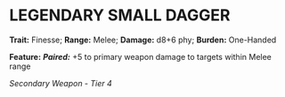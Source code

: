 ﻿# LEGENDARY SMALL DAGGER

**Trait:** Finesse; **Range:** Melee; **Damage:** d8+6 phy; **Burden:** One-Handed

**Feature:** ***Paired:*** +5 to primary weapon damage to targets within Melee range

*Secondary Weapon - Tier 4*
